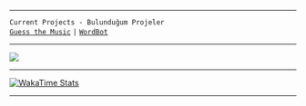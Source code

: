 
---
 
  `Current Projects - Bulunduğum Projeler`<br />
  [`Guess the Music`](https://guessthemusic.net) `|` [`WordBot`](https://wordbot.xyz)

---

<a href="https://github.com/qreardedisback">
  <img src="https://github-readme-stats.vercel.app/api?username=qreardedisback&count_private=true&hide_border=true&show_icons=true&include_all_commits=true&bg_color=000000&title_color=FFA500&text_color=FFFFFF&icon_color=FFA500">
</a>

---

[![WakaTime Stats](https://github-readme-stats.vercel.app/api/wakatime?username=qreardedisback)](https://github.com/anuraghazra/github-readme-stats)

---
